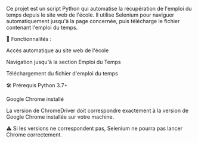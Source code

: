 Ce projet est un script Python qui automatise la récupération de l'emploi du temps depuis le site web de l'école. 
Il utilise Selenium pour naviguer automatiquement jusqu'à la page concernée, puis télécharge le fichier contenant l'emploi du temps.


🚀 Fonctionnalités :

Accès automatique au site web de l'école

Navigation jusqu'à la section Emploi du Temps

Téléchargement du fichier d'emploi du temps

🛠️ Prérequis
Python 3.7+

Google Chrome installé

La version de ChromeDriver doit correspondre exactement à la version de Google Chrome installée sur votre machine.

⚠️ Si les versions ne correspondent pas, Selenium ne pourra pas lancer Chrome correctement.
